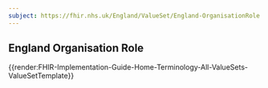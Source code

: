 ```yaml
---
subject: https://fhir.nhs.uk/England/ValueSet/England-OrganisationRole
---
```

## England Organisation Role
{{render:FHIR-Implementation-Guide-Home-Terminology-All-ValueSets-ValueSetTemplate}}
